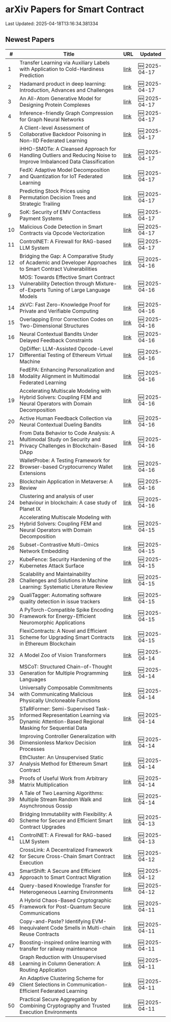 # arXiv Papers for Smart Contract

Last Updated: 2025-04-18T13:16:34.381334

## Newest Papers

|\#|Title|URL|Updated|
|---|---|---|---|
|1|Transfer Learning via Auxiliary Labels with Application to Cold-Hardiness Prediction|[link](http://arxiv.org/abs/2504.13142v1)|🆕 2025-04-17|
|2|Hadamard product in deep learning: Introduction, Advances and Challenges|[link](http://arxiv.org/abs/2504.13112v1)|🆕 2025-04-17|
|3|An All-Atom Generative Model for Designing Protein Complexes|[link](http://arxiv.org/abs/2504.13075v1)|🆕 2025-04-17|
|4|Inference-friendly Graph Compression for Graph Neural Networks|[link](http://arxiv.org/abs/2504.13034v1)|🆕 2025-04-17|
|5|A Client-level Assessment of Collaborative Backdoor Poisoning in Non-IID Federated Learning|[link](http://arxiv.org/abs/2504.12875v1)|🆕 2025-04-17|
|6|iHHO-SMOTe: A Cleansed Approach for Handling Outliers and Reducing Noise to Improve Imbalanced Data Classification|[link](http://arxiv.org/abs/2504.12850v1)|🆕 2025-04-17|
|7|FedX: Adaptive Model Decomposition and Quantization for IoT Federated Learning|[link](http://arxiv.org/abs/2504.12849v1)|🆕 2025-04-17|
|8|Predicting Stock Prices using Permutation Decision Trees and Strategic Trailing|[link](http://arxiv.org/abs/2504.12828v1)|🆕 2025-04-17|
|9|SoK: Security of EMV Contactless Payment Systems|[link](http://arxiv.org/abs/2504.12812v1)|🆕 2025-04-17|
|10|Malicious Code Detection in Smart Contracts via Opcode Vectorization|[link](http://arxiv.org/abs/2504.12720v1)|🆕 2025-04-17|
|11|ControlNET: A Firewall for RAG-based LLM System|[link](http://arxiv.org/abs/2504.09593v2)|🆕 2025-04-17|
|12|Bridging the Gap: A Comparative Study of Academic and Developer Approaches to Smart Contract Vulnerabilities|[link](http://arxiv.org/abs/2504.12443v1)|🆕 2025-04-16|
|13|MOS: Towards Effective Smart Contract Vulnerability Detection through Mixture-of-Experts Tuning of Large Language Models|[link](http://arxiv.org/abs/2504.12234v1)|🆕 2025-04-16|
|14|zkVC: Fast Zero-Knowledge Proof for Private and Verifiable Computing|[link](http://arxiv.org/abs/2504.12217v1)|🆕 2025-04-16|
|15|Overlapping Error Correction Codes on Two-Dimensional Structures|[link](http://arxiv.org/abs/2504.12142v1)|🆕 2025-04-16|
|16|Neural Contextual Bandits Under Delayed Feedback Constraints|[link](http://arxiv.org/abs/2504.12086v1)|🆕 2025-04-16|
|17|OpDiffer: LLM-Assisted Opcode-Level Differential Testing of Ethereum Virtual Machine|[link](http://arxiv.org/abs/2504.12034v1)|🆕 2025-04-16|
|18|FedEPA: Enhancing Personalization and Modality Alignment in Multimodal Federated Learning|[link](http://arxiv.org/abs/2504.12025v1)|🆕 2025-04-16|
|19|Accelerating Multiscale Modeling with Hybrid Solvers: Coupling FEM and Neural Operators with Domain Decomposition|[link](http://arxiv.org/abs/2504.11383v2)|🆕 2025-04-16|
|20|Active Human Feedback Collection via Neural Contextual Dueling Bandits|[link](http://arxiv.org/abs/2504.12016v1)|🆕 2025-04-16|
|21|From Data Behavior to Code Analysis: A Multimodal Study on Security and Privacy Challenges in Blockchain-Based DApp|[link](http://arxiv.org/abs/2504.11860v1)|🆕 2025-04-16|
|22|WalletProbe: A Testing Framework for Browser-based Cryptocurrency Wallet Extensions|[link](http://arxiv.org/abs/2504.11735v1)|🆕 2025-04-16|
|23|Blockchain Application in Metaverse: A Review|[link](http://arxiv.org/abs/2504.11730v1)|🆕 2025-04-16|
|24|Clustering and analysis of user behaviour in blockchain: A case study of Planet IX|[link](http://arxiv.org/abs/2504.11702v1)|🆕 2025-04-16|
|25|Accelerating Multiscale Modeling with Hybrid Solvers: Coupling FEM and Neural Operators with Domain Decomposition|[link](http://arxiv.org/abs/2504.11383v1)|🆕 2025-04-15|
|26|Subset-Contrastive Multi-Omics Network Embedding|[link](http://arxiv.org/abs/2504.11321v1)|🆕 2025-04-15|
|27|KubeFence: Security Hardening of the Kubernetes Attack Surface|[link](http://arxiv.org/abs/2504.11126v1)|🆕 2025-04-15|
|28|Scalability and Maintainability Challenges and Solutions in Machine Learning: Systematic Literature Review|[link](http://arxiv.org/abs/2504.11079v1)|🆕 2025-04-15|
|29|QualiTagger: Automating software quality detection in issue trackers|[link](http://arxiv.org/abs/2504.11053v1)|🆕 2025-04-15|
|30|A PyTorch-Compatible Spike Encoding Framework for Energy-Efficient Neuromorphic Applications|[link](http://arxiv.org/abs/2504.11026v1)|🆕 2025-04-15|
|31|FlexiContracts: A Novel and Efficient Scheme for Upgrading Smart Contracts in Ethereum Blockchain|[link](http://arxiv.org/abs/2504.10811v1)|🆕 2025-04-15|
|32|A Model Zoo of Vision Transformers|[link](http://arxiv.org/abs/2504.10231v1)|🆕 2025-04-14|
|33|MSCoT: Structured Chain-of-Thought Generation for Multiple Programming Languages|[link](http://arxiv.org/abs/2504.10178v1)|🆕 2025-04-14|
|34|Universally Composable Commitments with Communicating Malicious Physically Uncloneable Functions|[link](http://arxiv.org/abs/2504.10120v1)|🆕 2025-04-14|
|35|STaRFormer: Semi-Supervised Task-Informed Representation Learning via Dynamic Attention-Based Regional Masking for Sequential Data|[link](http://arxiv.org/abs/2504.10097v1)|🆕 2025-04-14|
|36|Improving Controller Generalization with Dimensionless Markov Decision Processes|[link](http://arxiv.org/abs/2504.10006v1)|🆕 2025-04-14|
|37|EthCluster: An Unsupervised Static Analysis Method for Ethereum Smart Contract|[link](http://arxiv.org/abs/2504.09977v1)|🆕 2025-04-14|
|38|Proofs of Useful Work from Arbitrary Matrix Multiplication|[link](http://arxiv.org/abs/2504.09971v1)|🆕 2025-04-14|
|39|A Tale of Two Learning Algorithms: Multiple Stream Random Walk and Asynchronous Gossip|[link](http://arxiv.org/abs/2504.09792v1)|🆕 2025-04-14|
|40|Bridging Immutability with Flexibility: A Scheme for Secure and Efficient Smart Contract Upgrades|[link](http://arxiv.org/abs/2504.09652v1)|🆕 2025-04-13|
|41|ControlNET: A Firewall for RAG-based LLM System|[link](http://arxiv.org/abs/2504.09593v1)|🆕 2025-04-13|
|42|CrossLink: A Decentralized Framework for Secure Cross-Chain Smart Contract Execution|[link](http://arxiv.org/abs/2504.09319v1)|🆕 2025-04-12|
|43|SmartShift: A Secure and Efficient Approach to Smart Contract Migration|[link](http://arxiv.org/abs/2504.09315v1)|🆕 2025-04-12|
|44|Query-based Knowledge Transfer for Heterogeneous Learning Environments|[link](http://arxiv.org/abs/2504.09205v1)|🆕 2025-04-12|
|45|A Hybrid Chaos-Based Cryptographic Framework for Post-Quantum Secure Communications|[link](http://arxiv.org/abs/2504.08618v1)|🆕 2025-04-11|
|46|Copy-and-Paste? Identifying EVM-Inequivalent Code Smells in Multi-chain Reuse Contracts|[link](http://arxiv.org/abs/2504.07589v2)|🆕 2025-04-11|
|47|Boosting-inspired online learning with transfer for railway maintenance|[link](http://arxiv.org/abs/2504.08554v1)|🆕 2025-04-11|
|48|Graph Reduction with Unsupervised Learning in Column Generation: A Routing Application|[link](http://arxiv.org/abs/2504.08401v1)|🆕 2025-04-11|
|49|An Adaptive Clustering Scheme for Client Selections in Communication-Efficient Federated Learning|[link](http://arxiv.org/abs/2504.08356v1)|🆕 2025-04-11|
|50|Practical Secure Aggregation by Combining Cryptography and Trusted Execution Environments|[link](http://arxiv.org/abs/2504.08325v1)|🆕 2025-04-11|
